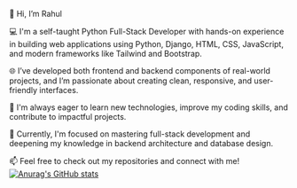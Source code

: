 👋 Hi, I’m Rahul

💻 I'm a self-taught Python Full-Stack Developer with hands-on experience in building web applications using Python, Django, HTML, CSS, JavaScript, and modern frameworks like Tailwind and Bootstrap.

🌐 I’ve developed both frontend and backend components of real-world projects, and I’m passionate about creating clean, responsive, and user-friendly interfaces.

🚀 I'm always eager to learn new technologies, improve my coding skills, and contribute to impactful projects.

🎯 Currently, I'm focused on mastering full-stack development and deepening my knowledge in backend architecture and database design.

📫 Feel free to check out my repositories and connect with me!
[![Anurag's GitHub stats](https://github-readme-stats.vercel.app/api?username=rahulrameshm0)](https://github.com/anuraghazra/github-readme-stats)
